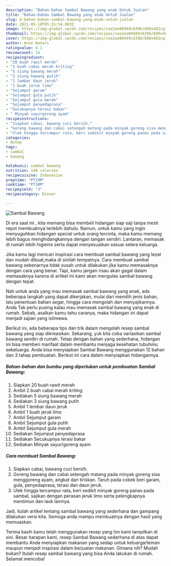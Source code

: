 ```yaml
---
description: "Bahan-bahan Sambal Bawang yang enak Untuk Jualan"
title: "Bahan-bahan Sambal Bawang yang enak Untuk Jualan"
slug: 4-bahan-bahan-sambal-bawang-yang-enak-untuk-jualan
date: 2021-05-10T05:31:54.003Z
image: https://img-global.cpcdn.com/recipes/cea1ee06949c6396/680x482cq70/sambal-bawang-foto-resep-utama.jpg
thumbnail: https://img-global.cpcdn.com/recipes/cea1ee06949c6396/680x482cq70/sambal-bawang-foto-resep-utama.jpg
cover: https://img-global.cpcdn.com/recipes/cea1ee06949c6396/680x482cq70/sambal-bawang-foto-resep-utama.jpg
author: Anne Waters
ratingvalue: 4.1
reviewcount: 14
recipeingredient:
- "20 buah rawit merah"
- "2 buah cabai merah kriting"
- "5 siung bawang merah"
- "3 siung bawang putih"
- "1 lembar daun jeruk"
- "1 buah jeruk limo"
- "Sejumput garam"
- "Sejumput gula putih"
- "Sejumput gula merah"
- "Sejumput penyedaprasa"
- "Secukupnya terasi bakar"
- " Minyak sayurgoreng ayam"
recipeinstructions:
- "Siapkan cabai, bawang cuci bersih."
- "Goreng bawang dan cabai setengah matang pada minyak goreng sisa menggoreng ayam, angkat dan tiriskan. Taruh pada cobek beri garam, gula, penyedaprasa, terasi dan daun jeruk."
- "Ulek hingga tercampur rata, beri sedikit minyak goreng panas pada sambal, sajikan dengan perasan jeruk limo serta pelengkapnya mentimun dan lauk lainnya."
categories:
- Resep
tags:
- sambal
- bawang

katakunci: sambal bawang 
nutrition: 140 calories
recipecuisine: Indonesian
preptime: "PT19M"
cooktime: "PT38M"
recipeyield: "3"
recipecategory: Dinner

---
```



![Sambal Bawang](https://img-global.cpcdn.com/recipes/cea1ee06949c6396/680x482cq70/sambal-bawang-foto-resep-utama.jpg)

Di era  saat ini , kita memang bisa membeli hidangan siap saji tanpa mesti repot membuatnya terlebih dahulu. Namun, untuk kamu yang ingin menyuguhkan hidangan special untuk orang tercinta, maka kamu memang lebih bagus menghidangkannya dengan tangan sendiri. Lantaran, memasak di rumah lebih higienis serta dapat menyesuaikan sesuai selera keluarga.

Jika kamu lagi mencari inspirasi cara membuat sambal bawang yang lezat dan mudah dibuat,maka di sinilah tempatnya. Cara membuat sambal bawang  sebenarnya tidak susah untuk dilakukan jika kamu memasaknya dengan cara yang benar. Tapi, kamu jangan risau akan gagal dalam memasaknya 
karena di artikel ini kami akan mengulas sambal bawang dengan tepat.  



Nah untuk anda yang mau memasak sambal bawang yang enak, ada beberapa langkah yang dapat dikerjakan, mulai dari memilih jenis bahan, lalu penentuan bahan segar, hingga cara mengolah dan menyajikannya. Anda Tak perlu pusing kalau mau memasak sambal bawang yang enak di rumah. Sebab, asalkan kamu  tahu caranya, maka hidangan ini dapat menjadi sajian yang istimewa.

Berikut ini, ada beberapa tips dan trik dalam mengolah resep sambal bawang yang siap dikreasikan. Sekarang, yuk kita coba variasikan sambal bawang sendiri di rumah. Tetap dengan bahan yang sederhana, hidangan ini bisa memberi manfaat dalam membantu menjaga kesehatan tubuhmu sekeluarga. Anda bisa menyiapkan Sambal Bawang menggunakan 12 bahan dan 3 tahap pembuatan. Berikut ini cara dalam menyiapkan hidangannya.

<!--inarticleads1-->

##### Bahan-bahan dan bumbu yang diperlukan untuk pembuatan Sambal Bawang:

1. Siapkan 20 buah rawit merah
1. Ambil 2 buah cabai merah kriting
1. Sediakan 5 siung bawang merah
1. Sediakan 3 siung bawang putih
1. Ambil 1 lembar daun jeruk
1. Ambil 1 buah jeruk limo
1. Ambil Sejumput garam
1. Ambil Sejumput gula putih
1. Ambil Sejumput gula merah
1. Sediakan Sejumput penyedaprasa
1. Sediakan Secukupnya terasi bakar
1. Sediakan  Minyak sayur/goreng ayam




<!--inarticleads2-->

##### Cara membuat Sambal Bawang:

1. Siapkan cabai, bawang cuci bersih.
1. Goreng bawang dan cabai setengah matang pada minyak goreng sisa menggoreng ayam, angkat dan tiriskan. Taruh pada cobek beri garam, gula, penyedaprasa, terasi dan daun jeruk.
1. Ulek hingga tercampur rata, beri sedikit minyak goreng panas pada sambal, sajikan dengan perasan jeruk limo serta pelengkapnya mentimun dan lauk lainnya.




Jadi, itulah artikel tentang  sambal bawang  yang sederhana dan gampang dilakukan versi kita. Semoga anda mampu membuatnya dengan hasil yang memuaskan. 

Terima kasih kamu telah menggunakan resep yang tim kami tampilkan di sini. Besar harapan kami, resep  Sambal Bawang sederhana di atas dapat membantu Anda menyiapkan makanan yang sedap untuk keluarga/teman maupun menjadi inspirasi dalam berjualan makanan. Gimana nih? Mudah bukan? Itulah resep sambal bawang yang bisa Anda lakukan di rumah. Selamat mencoba!

